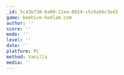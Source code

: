 ```yaml
---
_id: 5c43b730-6a00-11ee-8654-c5c6abbc3ed3
game: beehive-bedlam.com
author: ''
score: ''
mode: ''
level: ''
date: ''
platform: PC
method: Vanilla
media: ''
---
```


